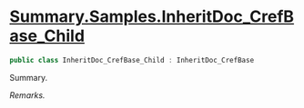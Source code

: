 # [Summary.Samples.InheritDoc_CrefBase_Child](../src/Core/Samples/InheritDocSample.cs#L175)
```cs
public class InheritDoc_CrefBase_Child : InheritDoc_CrefBase
```

Summary.

_Remarks._

